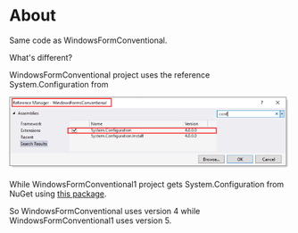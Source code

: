 ﻿# About

Same code as WindowsFormConventional.

What's different?

WindowsFormConventional project uses the reference System.Configuration from

![Conventional1](assets/Conventional1.png)

While WindowsFormConventional1 project gets System.Configuration from NuGet using [this package](https://www.nuget.org/packages/System.Configuration.ConfigurationManager/5.0.0).

So WindowsFormConventional uses version 4 while WindowsFormConventional1 uses version 5.



